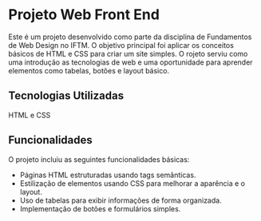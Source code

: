 # Projeto Web Front End

Este é um projeto desenvolvido como parte da disciplina de Fundamentos de Web Design no IFTM. O objetivo principal foi aplicar os conceitos básicos de HTML e CSS para criar um site simples. O rojeto serviu como uma introdução as tecnologias de web e uma oportunidade para aprender elementos como tabelas, botões e layout básico.

## Tecnologias Utilizadas
HTML e CSS

## Funcionalidades
O projeto incluiu as seguintes funcionalidades básicas:

- Páginas HTML estruturadas usando tags semânticas.
- Estilização de elementos usando CSS para melhorar a aparência e o layout.
- Uso de tabelas para exibir informações de forma organizada.
- Implementação de botões e formulários simples.
